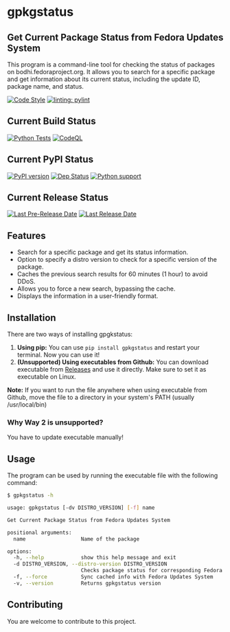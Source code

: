 # gpkgstatus

## Get Current Package Status from Fedora Updates System

This program is a command-line tool for checking the status of packages on bodhi.fedoraproject.org.
It allows you to search for a specific package and get information about its current status, including the update ID, package name, and status.

[![Code Style](https://img.shields.io/badge/code%20style-black-000000)](https://github.com/psf/black)
[![linting: pylint](https://img.shields.io/badge/linting-pylint-yellowgreen)](https://github.com/PyCQA/pylint)

## Current Build Status

[![Python Tests](https://github.com/dkvc/gpkgstatus/actions/workflows/python-test.yml/badge.svg?branch=main)](https://github.com/dkvc/gpkgstatus/actions/workflows/python-test.yml)
[![CodeQL](https://github.com/dkvc/gpkgstatus/actions/workflows/codeql.yml/badge.svg?branch=main)](https://github.com/dkvc/gpkgstatus/actions/workflows/codeql.yml)

## Current PyPI Status

[![PyPI version](https://img.shields.io/pypi/v/gpkgstatus)](https://pypi.org/project/gpkgstatus/)
[![Dep Status](https://img.shields.io/librariesio/release/pypi/gpkgstatus)](https://pypi.org/project/gpkgstatus/)
[![Python support](https://img.shields.io/pypi/pyversions/gpkgstatus)](https://pypi.org/project/gpkgstatus/)

## Current Release Status

[![Last Pre-Release Date](https://img.shields.io/github/release-date-pre/dkvc/gpkgstatus?label=Github%20Release%20(Preview)&)](https://github.com/dkvc/gpkgstatus/releases)
[![Last Release Date](https://img.shields.io/github/release-date/dkvc/gpkgstatus?label=Github%20Release&)](https://github.com/dkvc/gpkgstatus/releases)

## Features

- Search for a specific package and get its status information.
- Option to specify a distro version to check for a specific version of the package.
- Caches the previous search results for 60 minutes (1 hour) to avoid DDoS.
- Allows you to force a new search, bypassing the cache.
- Displays the information in a user-friendly format.

## Installation

There are two ways of installing gpgkstatus:

1. **Using pip:** You can use `pip install gpkgstatus` and restart your terminal. Now you can use it!
2. **(Unsupported) Using executables from Github:** You can download executable from [Releases](https://github.com/dkvc/gpkgstatus) and use it directly. Make sure to set it as executable on Linux.

**Note:** If you want to run the file anywhere when using executable from Github, move the file to a directory in your system's PATH (usually /usr/local/bin)

### Why Way 2 is unsupported?

You have to update executable manually!

## Usage

The program can be used by running the executable file with the following command:

```bash
$ gpkgstatus -h

usage: gpkgstatus [-dv DISTRO_VERSION] [-f] name

Get Current Package Status from Fedora Updates System

positional arguments:
  name                  Name of the package

options:
  -h, --help            show this help message and exit
  -d DISTRO_VERSION, --distro-version DISTRO_VERSION
                        Checks package status for corresponding Fedora version
  -f, --force           Sync cached info with Fedora Updates System
  -v, --version         Returns gpkgstatus version
```

## Contributing

You are welcome to contribute to this project.
